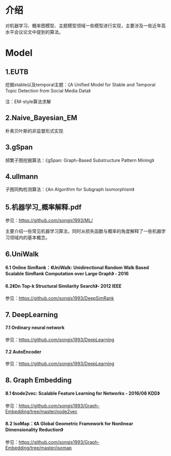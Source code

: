 # 介绍
对机器学习、概率图模型、主题模型领域一些模型进行实现，主要涉及一些近年高水平会议论文中提到的算法。

# Model
## 1.EUTB
挖掘stable以及temporal主题：《A Unified Model for Stable and Temporal Topic Detection from Social Media Data》

注：EM-style算法求解

## 2.Naive_Bayesian_EM
朴素贝叶斯的非监督形式实现

## 3.gSpan
频繁子图挖掘算法：《gSpan: Graph-Based Substructure Pattern Mining》

## 4.ullmann
子图同构检测算法：《An Algorithm for Subgraph Isomorphism》

## 5.机器学习_概率解释.pdf
参见：https://github.com/songjs1993/ML/

主要介绍一些常见机器学习算法，同时从损失函数与概率的角度解释了一些机器学习领域内的基本概念。

## 6.UniWalk
#### 6.1 Online SimRank：《UniWalk: Unidirectional Random Walk Based Scalable SimRank Computation over Large Graph》 - 2016
#### 6.2《On Top-k Structural Similarity Search》- 2012 IEEE
参见：https://github.com/songjs1993/DeepSimRank

## 7. DeepLearning
#### 7.1 Ordinary neural network
参见：https://github.com/songjs1993/DeepLearning
#### 7.2 AutoEncoder
参见：https://github.com/songjs1993/DeepLearning

## 8. Graph Embedding
#### 8.1 《node2vec: Scalable Feature Learning for Networks - 2016/08 KDD》
参见：https://github.com/songjs1993/Graph-Embedding/tree/master/node2vec
#### 8.2 IsoMap：《A Global Geometric Framework for Nonlinear Dimensionality Reduction》
参见：https://github.com/songjs1993/Graph-Embedding/tree/master/isomap
